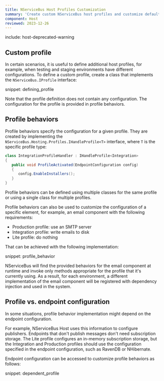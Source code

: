 ```yaml
---
title: NServiceBus Host Profiles Customization 
summary: 'Create custom NServiceBus host profiles and customize default NServiceBus host profiles.'
component: Host
reviewed: 2023-12-26
---
```


include: host-deprecated-warning

## Custom profile

In certain scenarios, it is useful to define additional host profiles, for example, when testing and staging environments have different configurations. To define a custom profile, create a class that implements the `NServiceBus.IProfile` interface:

snippet: defining_profile

Note that the profile definition does not contain any configuration. The configuration for the profile is provided in profile behaviors.

## Profile behaviors

Profile behaviors specify the configuration for a given profile. They are created by implementing the `NServiceBus.Hosting.Profiles.IHandleProfile<T>` interface, where `T` is the specific profile type:

```csharp
class IntegrationProfileHandler : IHandleProfile<Integration>
{
   public void ProfileActivated(EndpointConfiguration config)
   {
      config.EnableInstallers();
   }
}
```

Profile behaviors can be defined using multiple classes for the same profile or using a single class for multiple profiles.

Profile behaviors can also be used to customize the configuration of a specific element, for example, an email component with the following requirements:

 * Production profile: use an SMTP server
 * Integration profile: write emails to disk
 * Lite profile: do nothing

That can be achieved with the following implementation:

snippet: profile_behavior

NServiceBus will find the provided behaviors for the email component at runtime and invoke only methods appropriate for the profile that it's currently using. As a result, for each environment, a different implementation of the email component will be registered with dependency injection and used in the system. 

## Profile vs. endpoint configuration

In some situations, profile behavior implementation might depend on the endpoint configuration. 

For example, NServiceBus Host uses this information to configure publishers. Endpoints that don't publish messages don't need subscription storage. The Lite profile configures an in-memory subscription storage, but the Integration and Production profiles should use the configuration specified in the endpoint configuration, such as RavenDB or NHibernate.

Endpoint configuration can be accessed to customize profile behaviors as follows:

snippet: dependent_profile
